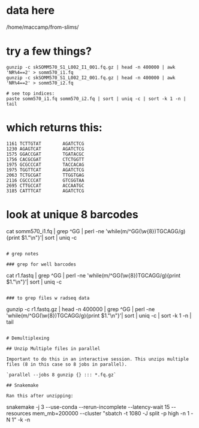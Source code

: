 
# data here
/home/maccamp/from-slims/

# try a few things?
```
gunzip -c skSOMM570_S1_L002_I1_001.fq.gz | head -n 400000 | awk 'NR%4==2' > somm570_i1.fq
gunzip -c skSOMM570_S1_L002_I2_001.fq.gz | head -n 400000 | awk 'NR%4==2' > somm570_i2.fq

# see top indices:
paste somm570_i1.fq somm570_i2.fq | sort | uniq -c | sort -k 1 -n | tail
```
# which returns this:

```
1161 TCTTGTAT        AGATCTCG
1230 AGAGTCAT        AGATCTCG
1575 GGACCGAT        TGATACGC
1756 CACGCGAT        CTCTGGTT
1975 GCGCCCAT        TACCACAG
1975 TGGTTCAT        AGATCTCG
2063 TCTGCGAT        TTGGTGAG
2116 CGCCCCAT        GTCGGTAA
2695 CTTGCCAT        ACCAATGC
3185 CATTTCAT        AGATCTCG
```

# look at unique 8 barcodes
cat somm570_i1.fq | grep ^GG | perl -ne 'while(m/^GG(\w{8})TGCAGG/g){print $1."\n"}'| sort | uniq -c

```

# grep notes

### grep for well barcodes

```
cat r1.fastq | grep ^GG | perl -ne 'while(m/^GG(\w{8})TGCAGG/g){print $1."\n"}'| sort | uniq -c
```

### to grep files w radseq data

```
gunzip -c r1.fastq.gz | head -n 400000 | grep ^GG | perl -ne 'while(m/^GG(\w{8})TGCAGG/g){print $1."\n"}'| sort | uniq -c | sort -k 1 -n | tail
```

# Demultiplexing

## Unzip Multiple files in parallel

Important to do this in an interactive session. This unzips multiple files (8 in this case so 8 jobs in parallel).

`parallel --jobs 8 gunzip {} ::: *.fq.gz`

## Snakemake

Ran this after unzipping:

```
snakemake -j 3 --use-conda --rerun-incomplete --latency-wait 15 --resources mem_mb=200000 --cluster "sbatch -t 1080 -J split -p high -n 1 -N 1" -k -n
```

